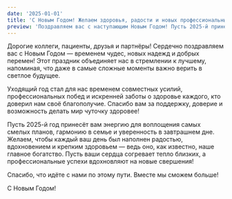 ```yaml
---
date: '2025-01-01'
title: 'С Новым Годом! Желаем здоровья, радости и новых профессиональных побед!'
preview: 'Поздравляем вас с наступающим Новым Годом! Пусть 2025-й принесёт благополучие, яркие достижения и крепкое здоровье!'
---
```

Дорогие коллеги, пациенты, друзья и партнёры!
Сердечно поздравляем вас с Новым Годом — временем чудес, новых надежд и добрых перемен! Этот праздник объединяет нас в стремлении к лучшему, напоминая, что даже в самые сложные моменты важно верить в светлое будущее.

Уходящий год стал для нас временем совместных усилий, профессиональных побед и искренней заботы о здоровье каждого, кто доверил нам своё благополучие. Спасибо вам за поддержку, доверие и возможность делать мир чуточку здоровее!

Пусть 2025-й год принесёт вам энергию для воплощения самых смелых планов, гармонию в семье и уверенность в завтрашнем дне. Желаем, чтобы каждый ваш день был наполнен радостью, вдохновением и крепким здоровьем — ведь оно, как известно, наше главное богатство. Пусть ваши сердца согревает тепло близких, а профессиональные успехи вдохновляют на новые свершения!

Спасибо, что идёте с нами по этому пути. Вместе мы сможем больше!

С Новым Годом!
